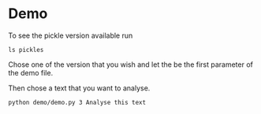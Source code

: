 # Demo

To see the pickle version available run

```
ls pickles
```

Chose one of the version that you wish and let the be the first parameter of the demo file. 

Then chose a text that you want to analyse.

```
python demo/demo.py 3 Analyse this text
```